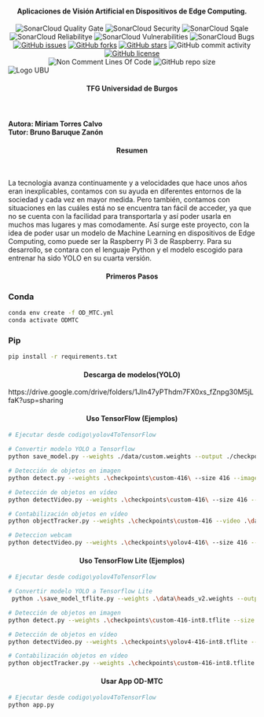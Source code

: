 <h4 align="center">Aplicaciones de Visión Artificial en Dispositivos de Edge Computing.</h4>
<div align="center">
  <img alt="SonarCloud Quality Gate" src="https://sonarcloud.io/api/project_badges/measure?project=mtc1003_TF_Keras_TFG&metric=alert_status">
  <img alt="SonarCloud Security" src="https://sonarcloud.io/api/project_badges/measure?project=mtc1003_TF_Keras_TFG&metric=security_rating">
  <img alt="SonarCloud Sqale" src="https://sonarcloud.io/api/project_badges/measure?project=mtc1003_TF_Keras_TFG&metric=sqale_rating">
  <img alt="SonarCloud Reliabilitye" src="https://sonarcloud.io/api/project_badges/measure?project=mtc1003_TF_Keras_TFG&metric=reliability_rating">
  <img alt="SonarCloud Vulnerabilities" src="https://sonarcloud.io/api/project_badges/measure?project=mtc1003_TF_Keras_TFG&metric=vulnerabilities">
  <img alt="SonarCloud Bugs" src="https://sonarcloud.io/api/project_badges/measure?project=mtc1003_TF_Keras_TFG&metric=bugs">
  <br>
  <a href="https://github.com/mtc1003/TF_Keras_TFG/issues"><img alt="GitHub issues" src="https://img.shields.io/github/issues/mtc1003/TF_Keras_TFG"></a>
  <a href="https://github.com/mtc1003/TF_Keras_TFG/network/members"><img alt="GitHub forks" src="https://img.shields.io/github/forks/mtc1003/TF_Keras_TFG"></a>
  <a href="https://github.com/mtc1003/TF_Keras_TFG/stargazers"><img alt="GitHub stars" src="https://img.shields.io/github/stars/mtc1003/TF_Keras_TFG"></a>
  <img alt="GitHub commit activity" src="https://img.shields.io/github/commit-activity/m/mtc1003/TF_Keras_TFG">
  <a href="https://github.com/mtc1003/TF_Keras_TFG/blob/main/LICENSE"><img alt="GitHub license" src="https://img.shields.io/github/license/mtc1003/TF_Keras_TFG"></a> 
  <br/>
  <img alt="Non Comment Lines Of Code" src="https://sonarcloud.io/api/project_badges/measure?project=mtc1003_TF_Keras_TFG&metric=ncloc">
  <img alt="GitHub repo size" src="https://img.shields.io/github/repo-size/mtc1003/TF_Keras_TFG?color=purple&logo=github">
</div>

<div>
  <img alt="Logo UBU" src="https://investigacion.ubu.es/img/ubu_index_logo-8e75169cd8d76f7088bf88f023128f10.svg">
  <br>
  <h4 align="center"><strong>TFG Universidad de Burgos</strong></h4>
  <br>
  <h4>
    Autora: Miriam Torres Calvo
    <br>
    Tutor: Bruno Baruque Zanón
  </h4>
  <h4 align="center"><strong>Resumen</strong></h4>
  <br>
  <p>
    La tecnologia avanza continuamente y a velocidades que hace
    unos años eran inexplicables, contamos con su ayuda en diferentes
    entornos de la sociedad y cada vez en mayor medida. Pero también,
    contamos con situaciones en las cuáles está no se encuentra tan fácil
    de acceder, ya que no se cuenta con la facilidad para transportarla y
    así poder usarla en muchos mas lugares y mas comodamente.
    Así surge este proyecto, con la idea de poder usar un modelo de
    Machine Learning en dispositivos de Edge Computing, como puede
    ser la Raspberry Pi 3 de Raspberry.
    Para su desarrollo, se contara con el lenguaje Python y el modelo
    escogido para entrenar ha sido YOLO en su cuarta versión.
  </p>
  <h4 align="center"><strong>Primeros Pasos</strong></h4>
  
  ### Conda
  ```bash
  conda env create -f OD_MTC.yml
  conda activate ODMTC
  ```
  ### Pip
  ```bash
  pip install -r requirements.txt
  ```
  <h4 align="center"><strong>Descarga de modelos(YOLO)</strong></h4>
  https://drive.google.com/drive/folders/1JIn47yPThdm7FX0xs_fZnpg30M5jLfaK?usp=sharing

  <h4 align="center"><strong>Uso TensorFlow (Ejemplos)</strong></h4>
   
  ```bash
  # Ejecutar desde codigo\yolov4ToTensorFlow

  # Convertir modelo YOLO a Tensorflow
  python save_model.py --weights ./data/custom.weights --output ./checkpoints/custom-416 --input_size 416 --model yolov4

  # Detección de objetos en imagen
  python detect.py --weights .\checkpoints\custom-416\ --size 416 --image .\data\images\american_plates.jpg --output .\detections\images\license_plate_detction.png --model yolo

  # Detección de objetos en vídeo
  python detectVideo.py --weights .\checkpoints\custom-416\ --size 416 --model yolov4 --video .\data\video\cars.mp4 --output ./detections/videos/results_cars_ds.avi

  # Contabilización objetos en vídeo
  python objectTracker.py --weights .\checkpoints\custom-416 --video .\data\video\license_plate.mp4 --output .\detections\tracker.avi --model yolov4

  # Deteccion webcam
  python detectVideo.py --weights .\checkpoints\yolov4-416\ --size 416 --model yolov4 --video 0  --output ./detections/videos/webcam.avi
  ```

  <h4 align="center"><strong>Uso TensorFlow Lite (Ejemplos)</strong></h4>
   
  ```bash
  # Ejecutar desde codigo\yolov4ToTensorFlow

  # Convertir modelo YOLO a Tensorflow Lite
   python .\save_model_tflite.py --weights .\data\heads_v2.weights --output ./checkpoints/heads_tfl-416 --input_size 416 --model yolov4

  # Detección de objetos en imagen
  python detect.py --weights .\checkpoints\custom-416-int8.tflite --size 416 --image .\data\images\head_1.png --output .\detections\images\plate_tflite.png --model yolov4 --framework tflite --quality True

  # Detección de objetos en vídeo
  python detectVideo.py --weights .\checkpoints\yolov4-416-int8.tflite --size 416 --model yolov4 --video .\data\video\cars_r.mp4 --output ./detections/videos/results_cars.avi --dont_show --framework tflite --quality True

  # Contabilización objetos en vídeo
  python objectTracker.py --weights .\checkpoints\custom-416-int8.tflite --video .\data\video\license_plate.mp4 --output .\detections\tracker_tflite.avi --model yolov4 --framework tflite --quality True
  ```
<h4 align="center"><strong>Usar App OD-MTC</strong></h4>

```bash
# Ejecutar desde codigo\yolov4ToTensorFlow
python app.py
```
</div>
